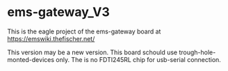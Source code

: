 # ems-gateway_V3

This is the eagle project of the ems-gateway board at https://emswiki.thefischer.net/

This version may be a new version. This board schould use trough-hole-monted-devices only.
The is no FDTI245RL chip for usb-serial connection.
